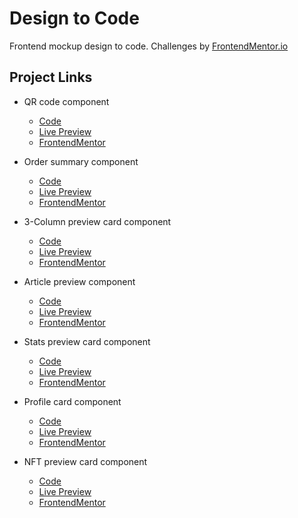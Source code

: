 # Design to Code

Frontend mockup design to code. Challenges by [FrontendMentor.io](https://www.frontendmentor.io/)

## Project Links

- QR code component
  - [Code](challenges/qr-code-component/)
  - [Live Preview](https://dyntbn.github.io/designs-to-code/challenges/qr-code-component/index.html)
  - [FrontendMentor](https://www.frontendmentor.io/solutions/responsive-qr-code-component-MHnYVdKYQ)

- Order summary component
  - [Code](challenges/order-summary-component/)
  - [Live Preview](https://dyntbn.github.io/designs-to-code/challenges/order-summary-component/index.html)
  - [FrontendMentor](https://www.frontendmentor.io/solutions/responsive-order-summary-component-pjTATBPxc)

- 3-Column preview card component
  - [Code](challenges/3-column-preview-card-component/)
  - [Live Preview](http://dyntbn.github.io/designs-to-code/challenges/3-column-preview-card-component/index.html)
  - [FrontendMentor](https://www.frontendmentor.io/solutions/responsive-3-column-preview-card-component-Da3kCy0Ie)

- Article preview component
  - [Code](challenges/article-preview-component/)
  - [Live Preview](http://dyntbn.github.io/designs-to-code/challenges/article-preview-component/index.html)
  - [FrontendMentor](https://www.frontendmentor.io/challenges/article-preview-component-dYBN_pYFT/hub/responsive-article-preview-component-6yEu3ja8n)

- Stats preview card component
  - [Code](challenges/stats-preview-card-component)
  - [Live Preview](http://dyntbn.github.io/designs-to-code/challenges/stats-preview-card-component/index.html)
  - [FrontendMentor](https://www.frontendmentor.io/solutions/responsive-stats-preview-card-component-aqTMAVgWt)

- Profile card component
  - [Code](challenges/profile-card-component/)
  - [Live Preview](http://dyntbn.github.io/designs-to-code/challenges/profile-card-component/index.html)
  - [FrontendMentor](https://www.frontendmentor.io/solutions/responsive-profile-card-component-okWDhppio)

- NFT preview card component
  - [Code](challenges/nft-preview-card-component/)
  - [Live Preview](https://dyntbn.github.io/designs-to-code/challenges/nft-preview-card-component/index.html)
  - [FrontendMentor](https://www.frontendmentor.io/solutions/responsive-nft-preview-card-component-H6zQ8iS8S)
